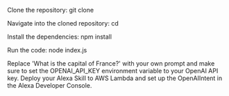 Clone the repository:
git clone <repository-url>

Navigate into the cloned repository:
cd <repository-name>

Install the dependencies:
npm install

Run the code:
node index.js

Replace 'What is the capital of France?' with your own prompt and make sure to set the OPENAI_API_KEY environment variable to your OpenAI API key.
Deploy your Alexa Skill to AWS Lambda and set up the OpenAIIntent in the Alexa Developer Console.
